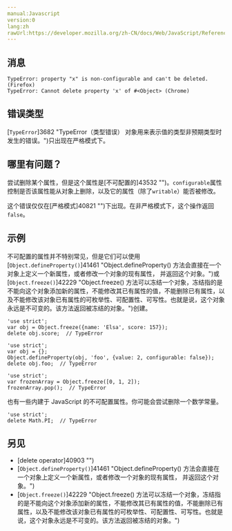 ```yaml
---
manual:Javascript
version:0
lang:zh
rawUrl:https://developer.mozilla.org/zh-CN/docs/Web/JavaScript/Reference/Errors/Cant_delete#
---
```






## 消息<a name="消息"></a>

```
TypeError: property "x" is non-configurable and can't be deleted. (Firefox)
TypeError: Cannot delete property 'x' of #<Object> (Chrome)

```

## 错误类型<a name="错误类型"></a>


[`TypeError`]3682 "TypeError（类型错误） 对象用来表示值的类型非预期类型时发生的错误。")只出现在严格模式下。


## 哪里有问题？<a name="哪里有问题？"></a>


尝试删除某个属性，但是这个属性是[不可配置的]43532 "")。`configurable`属性控制是否该属性能从对象上删除，以及它的属性（除了`writable`）能否被修改。



这个错误仅仅在[严格模式]40821 "")下出现。在非严格模式下，这个操作返回`false`。


## 示例<a name="示例"></a>


不可配置的属性并不特别常见，但是它们可以使用[`Object.defineProperty()`]41461 "Object.defineProperty() 方法会直接在一个对象上定义一个新属性，或者修改一个对象的现有属性， 并返回这个对象。")或[`Object.freeze()`]42229 "Object.freeze() 方法可以冻结一个对象，冻结指的是不能向这个对象添加新的属性，不能修改其已有属性的值，不能删除已有属性，以及不能修改该对象已有属性的可枚举性、可配置性、可写性。也就是说，这个对象永远是不可变的。该方法返回被冻结的对象。")创建。


```
'use strict';
var obj = Object.freeze({name: 'Elsa', score: 157});
delete obj.score;  // TypeError

'use strict';
var obj = {};
Object.defineProperty(obj, 'foo', {value: 2, configurable: false});
delete obj.foo;  // TypeError

'use strict';
var frozenArray = Object.freeze([0, 1, 2]);
frozenArray.pop();  // TypeError
```


也有一些内建于 JavaScript 的不可配置属性。你可能会尝试删除一个数学常量。


```
'use strict';
delete Math.PI;  // TypeError
```

## 另见<a name="另见"></a>

* [delete operator]40903 "")
* [`Object.defineProperty()`]41461 "Object.defineProperty() 方法会直接在一个对象上定义一个新属性，或者修改一个对象的现有属性， 并返回这个对象。")
* [`Object.freeze()`]42229 "Object.freeze() 方法可以冻结一个对象，冻结指的是不能向这个对象添加新的属性，不能修改其已有属性的值，不能删除已有属性，以及不能修改该对象已有属性的可枚举性、可配置性、可写性。也就是说，这个对象永远是不可变的。该方法返回被冻结的对象。")



